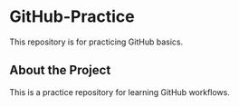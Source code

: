 # GitHub-Practice
This repository is for practicing GitHub basics.

## About the Project
This is a practice repository for learning GitHub workflows.
